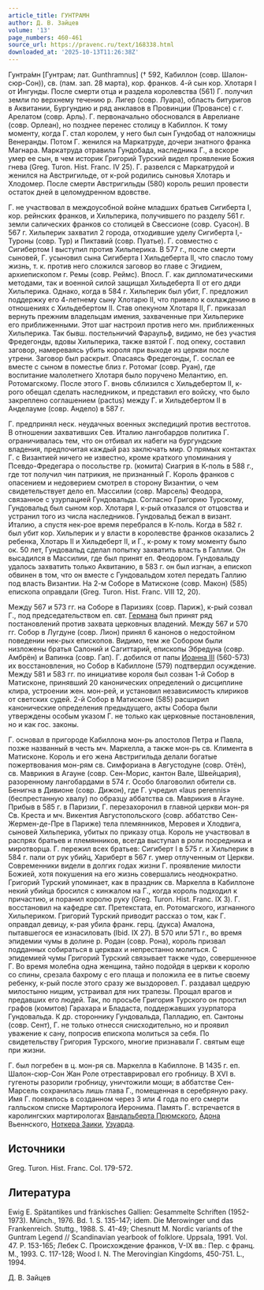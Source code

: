```yaml
---
article_title: ГУНТРАМН
author: Д. В. Зайцев
volume: '13'
page_numbers: 460-461
source_url: https://pravenc.ru/text/168338.html
downloaded_at: '2025-10-13T11:26:38Z'
---
```


Гунтра́мн [Гунтрам; лат. Gunthramnus] († 592, Кабиллон (совр. Шалон-сюр-Сон)), св. (пам. зап. 28 марта), кор. франков. 4-й сын кор. Хлотаря I от Ингунды. После смерти отца и раздела королевства (561) Г. получил земли по верхнему течению р. Лигер (совр. Луара), область битуригов в Аквитании, Бургундию и ряд анклавов в Провинции (Провансе) с г. Арелатом (совр. Арль). Г. первоначально обосновался в Аврелиане (совр. Орлеан), но позднее перенес столицу в Кабиллон. К тому моменту, когда Г. стал королем, у него был сын Гундобад от наложницы Венеранды. Потом Г. женился на Маркатруде, дочери знатного франка Магнара. Маркатруда отравила Гундобада, наследника Г., а вскоре умер ее сын, в чем историк Григорий Турский видел проявление Божия гнева (Greg. Turon. Hist. Franc. IV 25). Г. развелся с Маркатрудой и женился на Австригильде, от к-рой родились сыновья Хлотарь и Хлодомер. После смерти Австригильды (580) король решил провести остаток дней в целомудренном вдовстве.

Г. не участвовал в междоусобной войне младших братьев Сигиберта I, кор. рейнских франков, и Хильперика, получившего по разделу 561 г. земли салических франков со столицей в Свессионе (совр. Суасон). В 567 г. Хильперик захватил 2 города, отходившие уделу Сигиберта I,- Туроны (совр. Тур) и Пиктавий (совр. Пуатье). Г. совместно с Сигибертом I выступил против Хильперика. В 577 г., после смерти сыновей, Г. усыновил сына Сигиберта I Хильдеберта II, что спасло тому жизнь, т. к. против него сложился заговор во главе с Эгидием, архиепископом г. Ремы (совр. Реймс). Впосл. Г. как дипломатическими методами, так и военной силой защищал Хильдеберта II от его дяди Хильперика. Однако, когда в 584 г. Хильперик был убит, Г. предложил поддержку его 4-летнему сыну Хлотарю II, что привело к охлаждению в отношениях с Хильдебертом II. Став опекуном Хлотаря II, Г. приказал вернуть прежним владельцам имения, захваченные при Хильперике его приближенными. Этот шаг настроил против него мн. приближенных Хильперика. Так бывш. постельничий Фараульф, видимо, не без участия Фредегонды, вдовы Хильперика, также взятой Г. под опеку, составил заговор, намереваясь убить короля при выходе из церкви после утрени. Заговор был раскрыт. Опасаясь Фредегонды, Г. сослал ее вместе с сыном в поместье близ г. Ротомаг (совр. Руан), где воспитание малолетнего Хлотаря было поручено Мелантию, еп. Ротомагскому. После этого Г. вновь сблизился с Хильдебертом II, к-рого обещал сделать наследником, и представил его войску, что было закреплено соглашением (pactus) между Г. и Хильдебертом II в Анделауме (совр. Андело) в 587 г.

Г. предпринял неск. неудачных военных экспедиций против вестготов. В отношении захвативших Сев. Италию лангобардов политика Г. ограничивалась тем, что он отбивал их набеги на бургундские владения, предпочитая каждый раз заключать мир. О прямых контактах Г. с Византией ничего не известно, кроме краткого упоминания у Псевдо-Фредегара о посольстве гр. (комита) Сиагрия в К-поль в 588 г., где тот получил чин патрикия, не признанный Г. Король франков с опасением и недоверием смотрел в сторону Византии, о чем свидетельствует дело еп. Массилии (совр. Марсель) Феодора, связанное с узурпацией Гундовальда. Согласно Григорию Турскому, Гундовальд был сыном кор. Хлотаря I, к-рый отказался от отцовства и устранил того из числа наследников. Гундовальд бежал в визант. Италию, а спустя нек-рое время перебрался в К-поль. Когда в 582 г. был убит кор. Хильперик и у власти в королевстве франков оказались 2 ребенка, Хлотарь II и Хильдеберт II, и Г., к-рому к тому моменту было ок. 50 лет, Гундовальд сделал попытку захватить власть в Галлии. Он высадился в Массилии, где был принят еп. Феодором. Гундовальду удалось захватить только Аквитанию, в 583 г. он был изгнан, а епископ обвинен в том, что он вместе с Гундовальдом хотел передать Галлию под власть Византии. На 2-м Соборе в Матисконе (совр. Макон) (585) епископа оправдали (Greg. Turon. Hist. Franc. VIII 12, 20).

Между 567 и 573 гг. на Соборе в Паризиях (совр. Париж), к-рый созвал Г., под председательством еп. свт. [Германа](https://pravenc.ru/text/Германа.html) был принят ряд постановлений против захвата церковных владений. Между 567 и 570 гг. Собор в Лугдуне (совр. Лион) принял 6 канонов о недостойном поведении нек-рых епископов. Видимо, тем же Собором были низложены братья Салоний и Сагиттарий, епископы Эбредуна (совр. Амбрён) и Вапинка (совр. Гап). Г. добился от папы [Иоанна III](<https://pravenc.ru/text/Иоанна III.html>) (560-573) их восстановления, но Собор в Кабиллоне (579) подтвердил осуждение. Между 581 и 583 гг. по инициативе короля был созван 1-й Собор в Матисконе, принявший 20 канонических определений о дисциплине клира, устроении жен. мон-рей, и установил независимость клириков от светских судей. 2-й Собор в Матисконе (585) расширил канонические определения предыдущего, акты Собора были утверждены особым указом Г. не только как церковные постановления, но и как гос. законы.

Г. основал в пригороде Кабиллона мон-рь апостолов Петра и Павла, позже названный в честь мч. Маркелла, а также мон-рь св. Климента в Матисконе. Король и его жена Австригильда делали богатые пожертвования мон-рям св. Симфориана в Августодуне (совр. Отён), св. Маврикия в Агауне (совр. Сен-Морис, кантон Вале, Швейцария), разоренному лангобардами в 574 г. Особо благоволил обители св. Бенигна в Дивионе (совр. Дижон), где Г. учредил «laus perennis» (беспрестанную хвалу) по образцу аббатства св. Маврикия в Агауне. Прибыв в 585 г. в Паризии, Г. перезахоронил в главной церкви мон-ря Св. Креста и мч. Викентия Августопольского (совр. аббатство Сен-Жермен-де-Пре в Париже) тела племянников, Меровея и Хлодвига, сыновей Хильперика, убитых по приказу отца. Король не участвовал в распрях братьев и племянников, всегда выступал в роли посредника и миротворца. Г. пережил всех братьев: Сигиберт I в 575 г. и Хильперик в 584 г. пали от рук убийц, Хариберт в 567 г. умер отлученным от Церкви. Современники видели в долгих годах жизни Г. проявление милости Божией, хотя покушения на его жизнь совершались неоднократно. Григорий Турский упоминает, как в праздник св. Маркелла в Кабиллоне некий убийца бросился с кинжалом на Г., когда король подходил к причастию, и поранил королю руку (Greg. Turon. Hist. Franc. IX 3). Г. восстановил на кафедре свт. Претекстата, еп. Ротомагского, изгнанного Хильпериком. Григорий Турский приводит рассказ о том, как Г. оправдал девицу, к-рая убила франк. герц. (дукса) Амалона, пытавшегося ее изнасиловать (Ibid. IX 27). В 570 или 571 г., во время эпидемии чумы в долине р. Родан (совр. Рона), король призвал подданных собираться в церквах и непрестанно молиться. С эпидемией чумы Григорий Турский связывает также чудо, совершенное Г. Во время молебна одна женщина, тайно подойдя в церкви к королю со спины, срезала бахрому с его плаща и положила ее в питье своему ребенку, к-рый после этого сразу же выздоровел. Г. раздавал щедрую милостыню нищим, устраивал для них трапезы. Прощал врагов и предавших его людей. Так, по просьбе Григория Турского он простил графов (комитов) Гарахара и Бладаста, поддержавших узурпатора Гундовальда. К др. стороннику Гундовальда, Палладию, еп. Сантоны (совр. Сент), Г. не только отнесся снисходительно, но и проявил уважение к сану, попросив епископа молиться за себя. По свидетельству Григория Турского, многие признавали Г. святым еще при жизни.

Г. был погребен в ц. мон-ря св. Маркелла в Кабиллоне. В 1435 г. еп. Шалон-сюр-Сон Жан Роле отреставрировал его гробницу. В XVI в. гугеноты разорили гробницу, уничтожили мощи; в аббатстве Сен-Марсель сохранилась лишь глава Г., помещенная в серебряную раку. Имя Г. появилось в созданном через 3 или 4 года по его смерти галльском списке Мартиролога Иеронима. Память Г. встречается в каролингских мартирологах [Вандальберта Прюмского](<https://pravenc.ru/text/Вандальберта Прюмского.html>), [Адона](https://pravenc.ru/text/Адон.html) Вьеннского, [Ноткера Заики](<https://pravenc.ru/text/Ноткера Заики.html>), [Узуарда](https://pravenc.ru/text/Узуарда.html).

## Источники

Greg. Turon. Hist. Franc. Col. 179-572.

## Литература

Ewig E. Spätantikes und fränkisches Gallien: Gesammelte Schriften (1952-1973). Münch., 1976. Bd. 1. S. 135-147; idem. Die Merowinger und das Frankenreich. Stuttg., 1988. S. 41-49; Chesnutt M. Nordic variants of the Guntram Legend // Scandinavian yearbook of folklore. Uppsala, 1991. Vol. 47. P. 153-165; Лебек С. Происхождение франков, V-IX вв.: Пер. с франц. М., 1993. C. 117-128; Wood I. N. The Merovingian Kingdoms, 450-751. L., 1994.

Д. В. Зайцев
